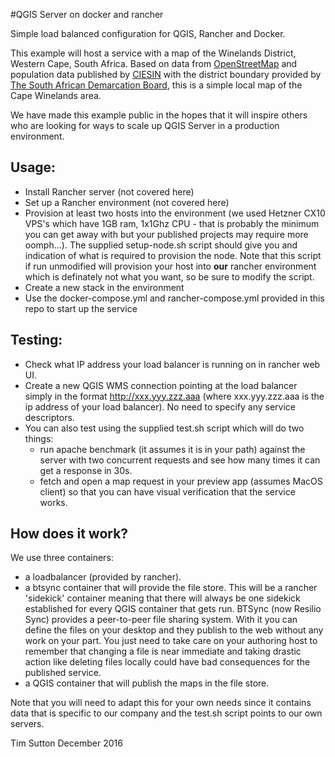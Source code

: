 #QGIS Server on docker and rancher

Simple load balanced configuration for QGIS, Rancher and Docker.

This example will host a service with a map of the Winelands District, Western
Cape, South Africa.  Based on data from [OpenStreetMap](openstreetmap.org) and
population data published by [CIESIN](https://ciesin.columbia.edu/data/hrsl/)
with the district boundary provided by [The South African Demarcation
Board](http://www.demarcation.org.za), this is a simple local map of the Cape
Winelands area.

We have made this example public in the hopes that it will inspire others
who are looking for ways to scale up QGIS Server in a production environment.

## Usage:

* Install Rancher server (not covered here)
* Set up a Rancher environment (not covered here)
* Provision at least two hosts into the environment (we used Hetzner CX10 VPS's
  which have 1GB ram, 1x1Ghz CPU - that is probably the minimum you can get away
  with but your published projects may require more oomph...). The supplied
  setup-node.sh script should give you and indication of what is required to
  provision the node. Note that this script if run unmodified will provision your
  host into **our** rancher environment which is definately not what you want, so
  be sure to modify the script.
* Create a new stack in the environment
* Use the docker-compose.yml and rancher-compose.yml provided in this repo to
  start up the service

## Testing:

* Check what IP address your load balancer is running on in rancher web UI.
* Create a new QGIS WMS connection pointing at the load balancer simply in the
  format http://xxx.yyy.zzz.aaa (where xxx.yyy.zzz.aaa is the ip address of your
  load balancer). No need to specify any service descriptors.
* You can also test using the supplied test.sh script which will do two things:
  * run apache benchmark (it assumes it is in your path) against the server
    with two concurrent requests and see how many times it can get a response in
    30s.
  * fetch and open a map request in your preview app (assumes MacOS client) so
    that you can have visual verification that the service works.
 
## How does it work?

We use three containers:

* a loadbalancer (provided by rancher).
* a btsync container that will provide the file store. This will be a rancher
  'sidekick' container meaning that there will always be one sidekick established
  for every QGIS container that gets run. BTSync (now Resilio Sync) provides a
  peer-to-peer file sharing system. With it you can define the files on your
  desktop and they publish to the web without any work on your part. You just
  need to take care on your authoring host to remember that changing a file is
  near immediate and taking drastic action like deleting files locally could have
  bad consequences for the published service. 
* a QGIS container that will publish the maps in the file store.


Note that you will need to adapt this for your own needs since it contains
data that is specific to our company and the test.sh script points to our own
servers.

Tim Sutton
December 2016
